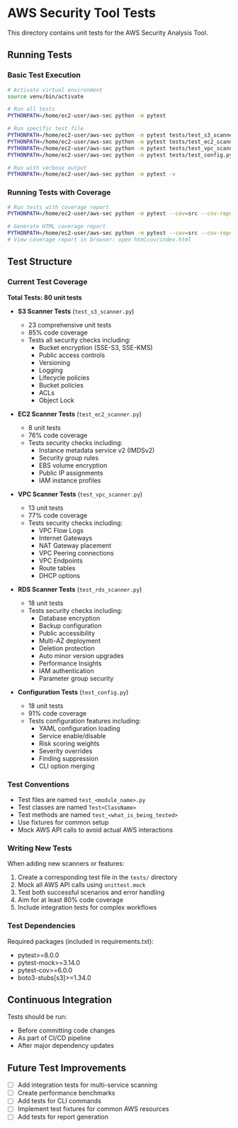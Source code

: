 # AWS Security Tool Tests

This directory contains unit tests for the AWS Security Analysis Tool.

## Running Tests

### Basic Test Execution
```bash
# Activate virtual environment
source venv/bin/activate

# Run all tests
PYTHONPATH=/home/ec2-user/aws-sec python -m pytest

# Run specific test file
PYTHONPATH=/home/ec2-user/aws-sec python -m pytest tests/test_s3_scanner.py
PYTHONPATH=/home/ec2-user/aws-sec python -m pytest tests/test_ec2_scanner.py
PYTHONPATH=/home/ec2-user/aws-sec python -m pytest tests/test_vpc_scanner.py
PYTHONPATH=/home/ec2-user/aws-sec python -m pytest tests/test_config.py

# Run with verbose output
PYTHONPATH=/home/ec2-user/aws-sec python -m pytest -v
```

### Running Tests with Coverage
```bash
# Run tests with coverage report
PYTHONPATH=/home/ec2-user/aws-sec python -m pytest --cov=src --cov-report=term-missing

# Generate HTML coverage report
PYTHONPATH=/home/ec2-user/aws-sec python -m pytest --cov=src --cov-report=html
# View coverage report in browser: open htmlcov/index.html
```

## Test Structure

### Current Test Coverage

**Total Tests: 80 unit tests**

- **S3 Scanner Tests** (`test_s3_scanner.py`)
  - 23 comprehensive unit tests
  - 85% code coverage
  - Tests all security checks including:
    - Bucket encryption (SSE-S3, SSE-KMS)
    - Public access controls
    - Versioning
    - Logging
    - Lifecycle policies
    - Bucket policies
    - ACLs
    - Object Lock

- **EC2 Scanner Tests** (`test_ec2_scanner.py`)
  - 8 unit tests
  - 76% code coverage
  - Tests security checks including:
    - Instance metadata service v2 (IMDSv2)
    - Security group rules
    - EBS volume encryption
    - Public IP assignments
    - IAM instance profiles

- **VPC Scanner Tests** (`test_vpc_scanner.py`)
  - 13 unit tests
  - 77% code coverage
  - Tests security checks including:
    - VPC Flow Logs
    - Internet Gateways
    - NAT Gateway placement
    - VPC Peering connections
    - VPC Endpoints
    - Route tables
    - DHCP options

- **RDS Scanner Tests** (`test_rds_scanner.py`)
  - 18 unit tests
  - Tests security checks including:
    - Database encryption
    - Backup configuration
    - Public accessibility
    - Multi-AZ deployment
    - Deletion protection
    - Auto minor version upgrades
    - Performance Insights
    - IAM authentication
    - Parameter group security

- **Configuration Tests** (`test_config.py`)
  - 18 unit tests
  - 91% code coverage
  - Tests configuration features including:
    - YAML configuration loading
    - Service enable/disable
    - Risk scoring weights
    - Severity overrides
    - Finding suppression
    - CLI option merging

### Test Conventions

- Test files are named `test_<module_name>.py`
- Test classes are named `Test<ClassName>`
- Test methods are named `test_<what_is_being_tested>`
- Use fixtures for common setup
- Mock AWS API calls to avoid actual AWS interactions

### Writing New Tests

When adding new scanners or features:

1. Create a corresponding test file in the `tests/` directory
2. Mock all AWS API calls using `unittest.mock`
3. Test both successful scenarios and error handling
4. Aim for at least 80% code coverage
5. Include integration tests for complex workflows

### Test Dependencies

Required packages (included in requirements.txt):
- pytest>=8.0.0
- pytest-mock>=3.14.0
- pytest-cov>=6.0.0
- boto3-stubs[s3]>=1.34.0

## Continuous Integration

Tests should be run:
- Before committing code changes
- As part of CI/CD pipeline
- After major dependency updates

## Future Test Improvements

- [ ] Add integration tests for multi-service scanning
- [ ] Create performance benchmarks
- [ ] Add tests for CLI commands
- [ ] Implement test fixtures for common AWS resources
- [ ] Add tests for report generation